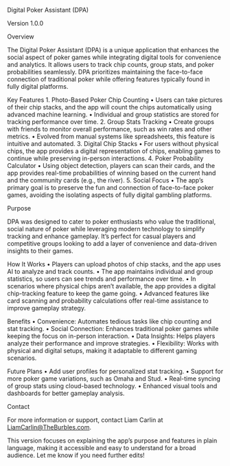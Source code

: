 Digital Poker Assistant (DPA)

Version 1.0.0

Overview

The Digital Poker Assistant (DPA) is a unique application that enhances the social aspect of poker games while integrating digital tools for convenience and analytics. It allows users to track chip counts, group stats, and poker probabilities seamlessly. DPA prioritizes maintaining the face-to-face connection of traditional poker while offering features typically found in fully digital platforms.

Key Features
	1.	Photo-Based Poker Chip Counting
	•	Users can take pictures of their chip stacks, and the app will count the chips automatically using advanced machine learning.
	•	Individual and group statistics are stored for tracking performance over time.
	2.	Group Stats Tracking
	•	Create groups with friends to monitor overall performance, such as win rates and other metrics.
	•	Evolved from manual systems like spreadsheets, this feature is intuitive and automated.
	3.	Digital Chip Stacks
	•	For users without physical chips, the app provides a digital representation of chips, enabling games to continue while preserving in-person interactions.
	4.	Poker Probability Calculator
	•	Using object detection, players can scan their cards, and the app provides real-time probabilities of winning based on the current hand and the community cards (e.g., the river).
	5.	Social Focus
	•	The app’s primary goal is to preserve the fun and connection of face-to-face poker games, avoiding the isolating aspects of fully digital gambling platforms.

Purpose

DPA was designed to cater to poker enthusiasts who value the traditional, social nature of poker while leveraging modern technology to simplify tracking and enhance gameplay. It’s perfect for casual players and competitive groups looking to add a layer of convenience and data-driven insights to their games.

How It Works
	•	Players can upload photos of chip stacks, and the app uses AI to analyze and track counts.
	•	The app maintains individual and group statistics, so users can see trends and performance over time.
	•	In scenarios where physical chips aren’t available, the app provides a digital chip-tracking feature to keep the game going.
	•	Advanced features like card scanning and probability calculations offer real-time assistance to improve gameplay strategy.

Benefits
	•	Convenience: Automates tedious tasks like chip counting and stat tracking.
	•	Social Connection: Enhances traditional poker games while keeping the focus on in-person interaction.
	•	Data Insights: Helps players analyze their performance and improve strategies.
	•	Flexibility: Works with physical and digital setups, making it adaptable to different gaming scenarios.

Future Plans
	•	Add user profiles for personalized stat tracking.
	•	Support for more poker game variations, such as Omaha and Stud.
	•	Real-time syncing of group stats using cloud-based technology.
	•	Enhanced visual tools and dashboards for better gameplay analysis.

Contact

For more information or support, contact Liam Carlin at LiamCarlin@TheBurbles.com.

This version focuses on explaining the app’s purpose and features in plain language, making it accessible and easy to understand for a broad audience. Let me know if you need further edits!
